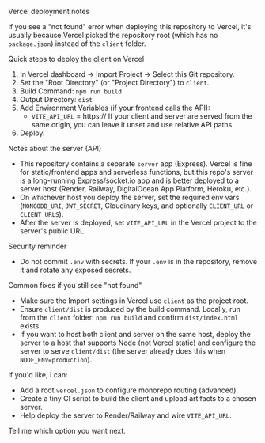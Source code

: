 Vercel deployment notes

If you see a "not found" error when deploying this repository to Vercel, it's usually because Vercel picked the repository root (which has no `package.json`) instead of the `client` folder.

Quick steps to deploy the client on Vercel

1. In Vercel dashboard -> Import Project -> Select this Git repository.
2. Set the "Root Directory" (or "Project Directory") to `client`.
3. Build Command: `npm run build`
4. Output Directory: `dist`
5. Add Environment Variables (if your frontend calls the API):
   - `VITE_API_URL` = https://<your-api-url>
   If your client and server are served from the same origin, you can leave it unset and use relative API paths.
6. Deploy.

Notes about the server (API)

- This repository contains a separate `server` app (Express). Vercel is fine for static/frontend apps and serverless functions, but this repo's server is a long-running Express/socket.io app and is better deployed to a server host (Render, Railway, DigitalOcean App Platform, Heroku, etc.).
- On whichever host you deploy the server, set the required env vars (`MONGODB_URI`, `JWT_SECRET`, Cloudinary keys, and optionally `CLIENT_URL` or `CLIENT_URLS`).
- After the server is deployed, set `VITE_API_URL` in the Vercel project to the server's public URL.

Security reminder

- Do not commit `.env` with secrets. If your `.env` is in the repository, remove it and rotate any exposed secrets.

Common fixes if you still see "not found"

- Make sure the Import settings in Vercel use `client` as the project root.
- Ensure `client/dist` is produced by the build command. Locally, run from the `client` folder: `npm run build` and confirm `dist/index.html` exists.
- If you want to host both client and server on the same host, deploy the server to a host that supports Node (not Vercel static) and configure the server to serve `client/dist` (the server already does this when `NODE_ENV=production`).

If you'd like, I can:
- Add a root `vercel.json` to configure monorepo routing (advanced).
- Create a tiny CI script to build the client and upload artifacts to a chosen server.
- Help deploy the server to Render/Railway and wire `VITE_API_URL`.

Tell me which option you want next.
